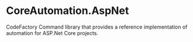 # CoreAutomation.AspNet
CodeFactory Command library that provides a reference implementation of automation for ASP.Net Core projects.
